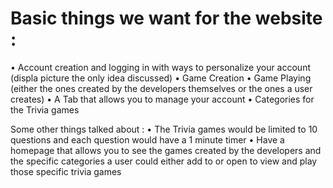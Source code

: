 # Basic things we want for the website :
• Account creation and logging in with ways to personalize your account (displa picture the only idea discussed)
• Game Creation
• Game Playing (either the ones created by the developers themselves or the ones a user creates)
• A Tab that allows you to manage your account
• Categories for the Trivia games

Some other things talked about :
• The Trivia games would be limited to 10 questions and each question would have a 1 minute timer
• Have a homepage that allows you to see the games created by the developers and the specific categories a user could either add to or open to view and play those specific trivia games
